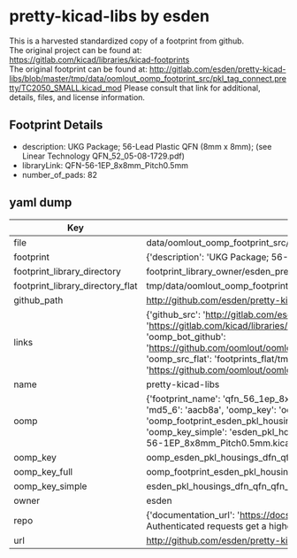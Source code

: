 # pretty-kicad-libs by esden  
This is a harvested standardized copy of a footprint from github.  
The original project can be found at:  
https://gitlab.com/kicad/libraries/kicad-footprints  
The original footprint can be found at:
http://gitlab.com/esden/pretty-kicad-libs/blob/master/tmp/data/oomlout_oomp_footprint_src/pkl_tag_connect.pretty/TC2050_SMALL.kicad_mod
Please consult that link for additional, details, files, and license information.  
## Footprint Details
* description: UKG Package; 56-Lead Plastic QFN (8mm x 8mm); (see Linear Technology QFN_52_05-08-1729.pdf)  
* libraryLink: QFN-56-1EP_8x8mm_Pitch0.5mm  
* number_of_pads: 82  
## yaml dump  
| Key | Value |  
| --- | --- |  
| file | data/oomlout_oomp_footprint_src/pretty-kicad-libs/pkl_housings_dfn_qfn.pretty/QFN-56-1EP_8x8mm_Pitch0.5mm.kicad_mod |  
| footprint | {'description': 'UKG Package; 56-Lead Plastic QFN (8mm x 8mm); (see Linear Technology QFN_52_05-08-1729.pdf)', 'libraryLink': 'QFN-56-1EP_8x8mm_Pitch0.5mm', 'number_of_pads': 82} |  
| footprint_library_directory | footprint_library_owner/esden_pretty-kicad-libs |  
| footprint_library_directory_flat | tmp/data/oomlout_oomp_footprint_src/footprints_flat/esden_pkl_housings_dfn_qfn_qfn_56_1ep_8x8mm_pitch0_5mm/working |  
| github_path | http://github.com/esden/pretty-kicad-libs/blob/master/tmp/data/oomlout_oomp_footprint_src/pkl_housings_dfn_qfn.pretty/QFN-56-1EP_8x8mm_Pitch0.5mm.kicad_mod |  
| links | {'github_src': 'http://gitlab.com/esden/pretty-kicad-libs/blob/master/tmp/data/oomlout_oomp_footprint_src/pkl_tag_connect.pretty/TC2050_SMALL.kicad_mod', 'github_src_repo': 'https://gitlab.com/kicad/libraries/kicad-footprints', 'oomp_bot': 'tmp/data/oomlout_oomp_footprint_src/footprints/esden_pkl_housings_dfn_qfn_qfn_56_1ep_8x8mm_pitch0_5mm/working', 'oomp_bot_github': 'https://github.com/oomlout/oomlout_oomp_footprint_bot/tree/main/tmp/data/oomlout_oomp_footprint_src/footprints/esden_pkl_housings_dfn_qfn_qfn_56_1ep_8x8mm_pitch0_5mm/working', 'oomp_src_flat': 'footprints_flat/tmp/data/oomlout_oomp_footprint_src/footprints_flat/esden_pkl_housings_dfn_qfn_qfn_56_1ep_8x8mm_pitch0_5mm/working', 'oomp_src_flat_github': 'https://github.com/oomlout/oomlout_oomp_footprint_src/tree/main/tmp/data/oomlout_oomp_footprint_src/footprints_flat/esden_pkl_housings_dfn_qfn_qfn_56_1ep_8x8mm_pitch0_5mm/working'} |  
| name | pretty-kicad-libs |  
| oomp | {'footprint_name': 'qfn_56_1ep_8x8mm_pitch0_5mm', 'library_name': 'pkl_housings_dfn_qfn', 'md5': 'aacb8a32ec7ad09325d905bc1fb2fd4c', 'md5_10': 'aacb8a32ec', 'md5_5': 'aacb8', 'md5_6': 'aacb8a', 'oomp_key': 'oomp_esden_pkl_housings_dfn_qfn_qfn_56_1ep_8x8mm_pitch0_5mm', 'oomp_key_extra': 'oomp_footprint_esden_pkl_housings_dfn_qfn_qfn_56_1ep_8x8mm_pitch0_5mm', 'oomp_key_full': 'oomp_footprint_esden_pkl_housings_dfn_qfn_qfn_56_1ep_8x8mm_pitch0_5mm_aacb8a', 'oomp_key_simple': 'esden_pkl_housings_dfn_qfn_qfn_56_1ep_8x8mm_pitch0_5mm', 'original_filename': 'data/oomlout_oomp_footprint_src/pretty-kicad-libs/pkl_housings_dfn_qfn.pretty/QFN-56-1EP_8x8mm_Pitch0.5mm.kicad_mod', 'owner_name': 'esden'} |  
| oomp_key | oomp_esden_pkl_housings_dfn_qfn_qfn_56_1ep_8x8mm_pitch0_5mm |  
| oomp_key_full | oomp_footprint_esden_pkl_housings_dfn_qfn_qfn_56_1ep_8x8mm_pitch0_5mm |  
| oomp_key_simple | esden_pkl_housings_dfn_qfn_qfn_56_1ep_8x8mm_pitch0_5mm |  
| owner | esden |  
| repo | {'documentation_url': 'https://docs.github.com/rest/overview/resources-in-the-rest-api#rate-limiting', 'message': "API rate limit exceeded for 84.66.142.224. (But here's the good news: Authenticated requests get a higher rate limit. Check out the documentation for more details.)"} |  
| url | http://github.com/esden/pretty-kicad-libs |  

